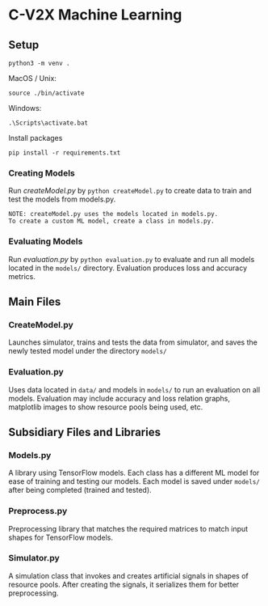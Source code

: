 # C-V2X Machine Learning

## Setup
```
python3 -m venv .
```
MacOS / Unix:
```
source ./bin/activate
```
Windows:
```
.\Scripts\activate.bat
```
Install packages
```
pip install -r requirements.txt
```

### Creating Models
Run *createModel.py* by `python createModel.py` to create data to train and test the models from models.py.
```
NOTE: createModel.py uses the models located in models.py. 
To create a custom ML model, create a class in models.py.
```

### Evaluating Models
Run *evaluation.py* by `python evaluation.py` to evaluate and run all models located in the `models/` directory. Evaluation produces loss and accuracy metrics.

## Main Files
### CreateModel.py
Launches simulator, trains and tests the data from simulator, and saves the newly tested model under the directory `models/`

### Evaluation.py
Uses data located in `data/` and models in `models/` to run an evaluation on all models. Evaluation may include accuracy and loss relation graphs, matplotlib images to show resource pools being used, etc.

## Subsidiary Files and Libraries
### Models.py
A library using TensorFlow models. Each class has a different ML model for ease of training and testing our models. Each model is saved under `models/` after being completed (trained and tested).

### Preprocess.py
Preprocessing library that matches the required matrices to match input shapes for TensorFlow models.

### Simulator.py
A simulation class that invokes and creates artificial signals in shapes of resource pools. After creating the signals, it serializes them for better preprocessing.

